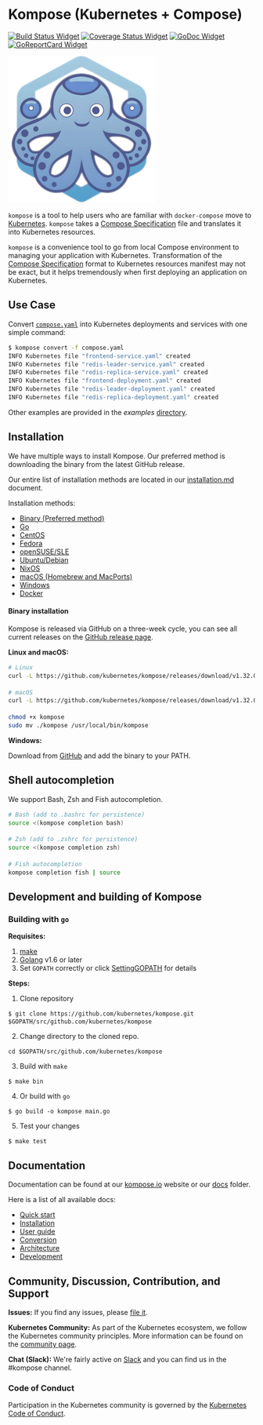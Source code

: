 # Kompose (Kubernetes + Compose)

[![Build Status Widget]][Build Status] [![Coverage Status Widget]][Coverage Status] [![GoDoc Widget]][GoDoc]  [![GoReportCard Widget]][GoReportCardResult]

![logo](/docs/assets/images/logo.png)

`kompose` is a tool to help users who are familiar with `docker-compose` move to [Kubernetes](http://kubernetes.io). `kompose` takes a [Compose Specification](https://compose-spec.io/) file and translates it into Kubernetes resources.

`kompose` is a convenience tool to go from local Compose environment to managing your application with Kubernetes. Transformation of the [Compose Specification](https://compose-spec.io/) format to Kubernetes resources manifest may not be exact, but it helps tremendously when first deploying an application on Kubernetes.

## Use Case

Convert [`compose.yaml`](https://raw.githubusercontent.com/kubernetes/kompose/main/examples/compose.yaml) into Kubernetes deployments and services with one simple command:

```sh
$ kompose convert -f compose.yaml
INFO Kubernetes file "frontend-service.yaml" created
INFO Kubernetes file "redis-leader-service.yaml" created
INFO Kubernetes file "redis-replica-service.yaml" created
INFO Kubernetes file "frontend-deployment.yaml" created
INFO Kubernetes file "redis-leader-deployment.yaml" created
INFO Kubernetes file "redis-replica-deployment.yaml" created
```

Other examples are provided in the _examples_ [directory](./examples).

## Installation

We have multiple ways to install Kompose. Our preferred method is downloading the binary from the latest GitHub release.

Our entire list of installation methods are located in our [installation.md](/docs/installation.md) document.

Installation methods:

- [Binary (Preferred method)](/docs/installation.md#github-release)
- [Go](/docs/installation.md#go)
- [CentOS](/docs/installation.md#centos)
- [Fedora](/docs/installation.md#fedora)
- [openSUSE/SLE](/docs/installation.md#opensusesle)
- [Ubuntu/Debian](/docs/installation.md#ubuntudebian)
- [NixOS](/docs/installation.md#nixos)
- [macOS (Homebrew and MacPorts)](/docs/installation.md#macos)
- [Windows](/docs/installation.md#windows)
- [Docker](/docs/installation.md#docker)

#### Binary installation

Kompose is released via GitHub on a three-week cycle, you can see all current releases on the [GitHub release page](https://github.com/kubernetes/kompose/releases).

**Linux and macOS:**

```sh
# Linux
curl -L https://github.com/kubernetes/kompose/releases/download/v1.32.0/kompose-linux-amd64 -o kompose

# macOS
curl -L https://github.com/kubernetes/kompose/releases/download/v1.32.0/kompose-darwin-amd64 -o kompose

chmod +x kompose
sudo mv ./kompose /usr/local/bin/kompose
```

**Windows:**

Download from [GitHub](https://github.com/kubernetes/kompose/releases/download/v1.32.0/kompose-windows-amd64.exe) and add the binary to your PATH.

## Shell autocompletion

We support Bash, Zsh and Fish autocompletion.

```sh
# Bash (add to .bashrc for persistence)
source <(kompose completion bash)

# Zsh (add to .zshrc for persistence)
source <(kompose completion zsh)

# Fish autocompletion
kompose completion fish | source
```

## Development and building of Kompose

### Building with `go`

**Requisites:**

1. [make](https://www.gnu.org/software/make/)
2. [Golang](https://golang.org/) v1.6 or later
3. Set `GOPATH` correctly or click [SettingGOPATH](https://github.com/golang/go/wiki/SettingGOPATH) for details

**Steps:**

1. Clone repository

```console
$ git clone https://github.com/kubernetes/kompose.git $GOPATH/src/github.com/kubernetes/kompose
```

2. Change directory to the cloned repo.

```console
cd $GOPATH/src/github.com/kubernetes/kompose
```

3. Build with `make`

```console
$ make bin
```

4. Or build with `go`

```console
$ go build -o kompose main.go
```

5. Test your changes

```console
$ make test
```

## Documentation

Documentation can be found at our [kompose.io](http://kompose.io) website or our [docs](https://github.com/kubernetes/kompose/tree/main/docs) folder.

Here is a list of all available docs:

- [Quick start](docs/getting-started.md)
- [Installation](docs/installation.md)
- [User guide](docs/user-guide.md)
- [Conversion](docs/conversion.md)
- [Architecture](docs/architecture.md)
- [Development](docs/development.md)

## Community, Discussion, Contribution, and Support

**Issues:** If you find any issues, please [file it](https://github.com/kubernetes/kompose/issues).

**Kubernetes Community:** As part of the Kubernetes ecosystem, we follow the Kubernetes community principles. More information can be found on the [community page](http://kubernetes.io/community/).

**Chat (Slack):** We're fairly active on [Slack](http://slack.kubernetes.io#kompose) and you can find us in the #kompose channel.

### Code of Conduct

Participation in the Kubernetes community is governed by the [Kubernetes Code of Conduct](code-of-conduct.md).

[Build Status]: https://github.com/kubernetes/kompose/actions?query=workflow%3A%22Kompose+CI%22
[Build Status Widget]: https://github.com/kubernetes/kompose/workflows/Kompose%20CI/badge.svg
[GoDoc]: https://godoc.org/github.com/kubernetes/kompose
[GoDoc Widget]: https://godoc.org/github.com/kubernetes/kompose?status.svg
[Coverage Status Widget]: https://coveralls.io/repos/github/kubernetes/kompose/badge.svg?branch=main
[Coverage Status]: https://coveralls.io/github/kubernetes/kompose?branch=main
[GoReportCard Widget]: https://goreportcard.com/badge/github.com/kubernetes/kompose
[GoReportCardResult]: https://goreportcard.com/report/github.com/kubernetes/kompose
